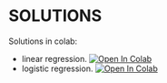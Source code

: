 # SOLUTIONS

Solutions in colab: 
* linear regression.  [![Open In Colab](https://colab.research.google.com/assets/colab-badge.svg)](https://colab.research.google.com/github/vincentadam87/intro_to_jax/blob/main/solutions/Linear%20Regression%20-%20with%20and%20without%20JAX%20-%20SOLUTIONS.ipynb)
* logistic regression. [![Open In Colab](https://colab.research.google.com/assets/colab-badge.svg)](https://colab.research.google.com/github/vincentadam87/intro_to_jax/blob/main/solutions/Logistic%20Regression%20-%20with%20JAX%20-%20SOLUTIONS.ipynb)

